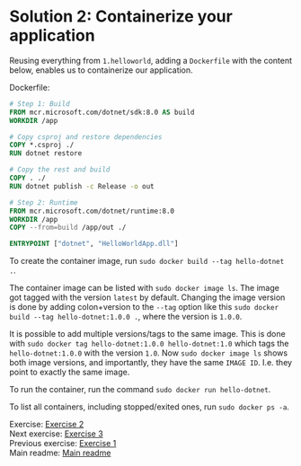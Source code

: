 # Solution 2: Containerize your application

Reusing everything from `1.helloworld`, adding a `Dockerfile` with the content below, enables us to containerize our application.

Dockerfile:

```Dockerfile
# Step 1: Build
FROM mcr.microsoft.com/dotnet/sdk:8.0 AS build
WORKDIR /app

# Copy csproj and restore dependencies
COPY *.csproj ./
RUN dotnet restore

# Copy the rest and build
COPY . ./
RUN dotnet publish -c Release -o out

# Step 2: Runtime
FROM mcr.microsoft.com/dotnet/runtime:8.0
WORKDIR /app
COPY --from=build /app/out ./

ENTRYPOINT ["dotnet", "HelloWorldApp.dll"]
```

To create the container image, run `sudo docker build --tag hello-dotnet .`.

The container image can be listed with `sudo docker image ls`. The image got tagged with the version `latest` by default. Changing the image version is done by adding colon+version to the `--tag` option like this `sudo docker build --tag hello-dotnet:1.0.0 .`, where the version is `1.0.0`.

It is possible to add multiple versions/tags to the same image. This is done with `sudo docker tag hello-dotnet:1.0.0 hello-dotnet:1.0` which tags the `hello-dotnet:1.0.0` with the version `1.0`. Now `sudo docker image ls` shows both image versions, and importantly, they have the same `IMAGE ID`. I.e. they point to exactly the same image.

To run the container, run the command `sudo docker run hello-dotnet`.

To list all containers, including stopped/exited ones, run `sudo docker ps -a`.

Exercise: [Exercise 2](../../exercise-2.md)  
Next exercise: [Exercise 3](../../exercise-3.md)  
Previous exercise: [Exercise 1](../../exercise-1.md)  
Main readme: [Main readme](../../README.md)
